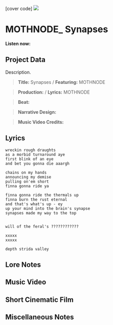 [cover code] ![](57175019_319474918741616_8502199518755923887_n.jpg)

# MOTHNODE_ Synapses

**Listen now:** 

## Project Data

Description.

> **Title:** Synapses / **Featuring:** MOTHNODE

> **Production:**  / **Lyrics:** MOTHNODE

> **Beat:**

> **Narrative Design:**

> **Music Video Credits:**


## Lyrics

```
wreckin rough draughts
as a morbid turnaround aye
first blink of an eye 
and bet you gonna die aaargh

chains on my hands
announcing my demise
pulling on'em short
finna gonna ride ya

finna gonna ride the thermals up
finna burn the rust eternal 
and that's what's up - ey
up your mind into the brain's synapse
synapses made my way to the top


will of the feral's ????????????

xxxxx
xxxxx

depth strida valley

```

## Lore Notes

## Music Video

## Short Cinematic Film

## Miscellaneous Notes

